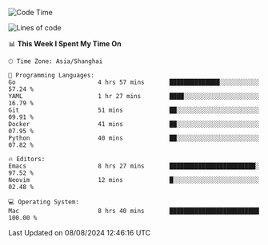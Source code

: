 <!--START_SECTION:waka-->
![Code Time](http://img.shields.io/badge/Code%20Time-2%2C120%20hrs%2056%20mins-blue)

![Lines of code](https://img.shields.io/badge/From%20Hello%20World%20I%27ve%20Written-308.0%20thousand%20lines%20of%20code-blue)

📊 **This Week I Spent My Time On** 

```text
🕑︎ Time Zone: Asia/Shanghai

💬 Programming Languages: 
Go                       4 hrs 57 mins       ██████████████░░░░░░░░░░░   57.24 % 
YAML                     1 hr 27 mins        ████░░░░░░░░░░░░░░░░░░░░░   16.79 % 
Git                      51 mins             ██░░░░░░░░░░░░░░░░░░░░░░░   09.91 % 
Docker                   41 mins             ██░░░░░░░░░░░░░░░░░░░░░░░   07.95 % 
Python                   40 mins             ██░░░░░░░░░░░░░░░░░░░░░░░   07.82 % 

🔥 Editors: 
Emacs                    8 hrs 27 mins       ████████████████████████░   97.52 % 
Neovim                   12 mins             █░░░░░░░░░░░░░░░░░░░░░░░░   02.48 % 

💻 Operating System: 
Mac                      8 hrs 40 mins       █████████████████████████   100.00 % 
```


 Last Updated on 08/08/2024 12:46:16 UTC
<!--END_SECTION:waka-->
